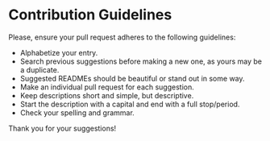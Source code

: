 # Contribution Guidelines

Please, ensure your pull request adheres to the following guidelines:

* Alphabetize your entry.
* Search previous suggestions before making a new one, as yours may be a duplicate.
* Suggested READMEs should be beautiful or stand out in some way.
* Make an individual pull request for each suggestion.
* Keep descriptions short and simple, but descriptive.
* Start the description with a capital and end with a full stop/period.
* Check your spelling and grammar.


Thank you for your suggestions!
